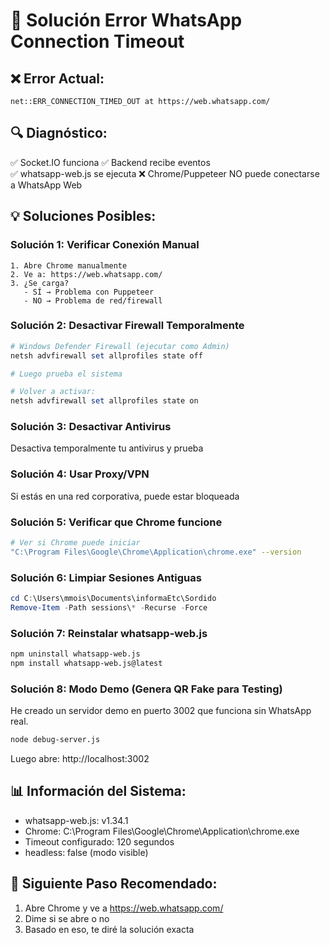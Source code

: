 # 🔧 Solución Error WhatsApp Connection Timeout

## ❌ Error Actual:
```
net::ERR_CONNECTION_TIMED_OUT at https://web.whatsapp.com/
```

## 🔍 Diagnóstico:

✅ Socket.IO funciona
✅ Backend recibe eventos  
✅ whatsapp-web.js se ejecuta
❌ Chrome/Puppeteer NO puede conectarse a WhatsApp Web

## 💡 Soluciones Posibles:

### Solución 1: Verificar Conexión Manual
```
1. Abre Chrome manualmente
2. Ve a: https://web.whatsapp.com/
3. ¿Se carga? 
   - SÍ → Problema con Puppeteer
   - NO → Problema de red/firewall
```

### Solución 2: Desactivar Firewall Temporalmente
```powershell
# Windows Defender Firewall (ejecutar como Admin)
netsh advfirewall set allprofiles state off

# Luego prueba el sistema

# Volver a activar:
netsh advfirewall set allprofiles state on
```

### Solución 3: Desactivar Antivirus
Desactiva temporalmente tu antivirus y prueba

### Solución 4: Usar Proxy/VPN
Si estás en una red corporativa, puede estar bloqueada

### Solución 5: Verificar que Chrome funcione
```bash
# Ver si Chrome puede iniciar
"C:\Program Files\Google\Chrome\Application\chrome.exe" --version
```

### Solución 6: Limpiar Sesiones Antiguas
```powershell
cd C:\Users\mmois\Documents\informaEtc\Sordido
Remove-Item -Path sessions\* -Recurse -Force
```

### Solución 7: Reinstalar whatsapp-web.js
```bash
npm uninstall whatsapp-web.js
npm install whatsapp-web.js@latest
```

### Solución 8: Modo Demo (Genera QR Fake para Testing)
He creado un servidor demo en puerto 3002 que funciona sin WhatsApp real.

```bash
node debug-server.js
```

Luego abre: http://localhost:3002

## 📊 Información del Sistema:

- whatsapp-web.js: v1.34.1
- Chrome: C:\Program Files\Google\Chrome\Application\chrome.exe
- Timeout configurado: 120 segundos
- headless: false (modo visible)

## 🎯 Siguiente Paso Recomendado:

1. Abre Chrome y ve a https://web.whatsapp.com/
2. Dime si se abre o no
3. Basado en eso, te diré la solución exacta


